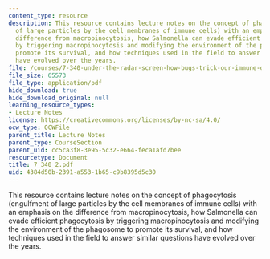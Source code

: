 ```yaml
---
content_type: resource
description: This resource contains lecture notes on the concept of phagocytosis (engulfment
  of large particles by the cell membranes of immune cells) with an emphasis on the
  difference from macropinocytosis, how Salmonella can evade efficient phagocytosis
  by triggering macropinocytosis and modifying the environment of the phagosome to
  promote its survival, and how techniques used in the field to answer similar questions
  have evolved over the years.
file: /courses/7-340-under-the-radar-screen-how-bugs-trick-our-immune-defenses-spring-2007/4384d50b2391a5531b65c9b8395d5c30_7_340_2.pdf
file_size: 65573
file_type: application/pdf
hide_download: true
hide_download_original: null
learning_resource_types:
- Lecture Notes
license: https://creativecommons.org/licenses/by-nc-sa/4.0/
ocw_type: OCWFile
parent_title: Lecture Notes
parent_type: CourseSection
parent_uid: cc5ca3f8-3e95-5c32-e664-feca1afd7bee
resourcetype: Document
title: 7_340_2.pdf
uid: 4384d50b-2391-a553-1b65-c9b8395d5c30
---
```

This resource contains lecture notes on the concept of phagocytosis (engulfment of large particles by the cell membranes of immune cells) with an emphasis on the difference from macropinocytosis, how Salmonella can evade efficient phagocytosis by triggering macropinocytosis and modifying the environment of the phagosome to promote its survival, and how techniques used in the field to answer similar questions have evolved over the years.